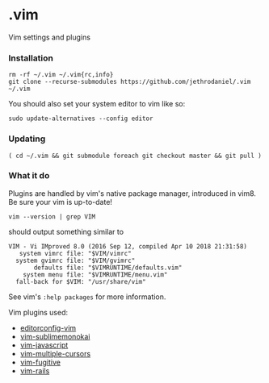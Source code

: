 # .vim

Vim settings and plugins

### Installation

```
rm -rf ~/.vim ~/.vim{rc,info}
git clone --recurse-submodules https://github.com/jethrodaniel/.vim ~/.vim
```

You should also set your system editor to vim like so:

```
sudo update-alternatives --config editor
```

### Updating

```
( cd ~/.vim && git submodule foreach git checkout master && git pull )
```

### What it do

Plugins are handled by vim's native package manager, introduced in vim8. Be sure your vim is up-to-date!

```
vim --version | grep VIM
```

should output something similar to

```
VIM - Vi IMproved 8.0 (2016 Sep 12, compiled Apr 10 2018 21:31:58)
   system vimrc file: "$VIM/vimrc"
  system gvimrc file: "$VIM/gvimrc"
       defaults file: "$VIMRUNTIME/defaults.vim"
    system menu file: "$VIMRUNTIME/menu.vim"
  fall-back for $VIM: "/usr/share/vim"
```

See vim's `:help packages` for more information.

Vim plugins used:
* [editorconfig-vim](https://github.com/editorconfig/editorconfig-vim)
* [vim-sublimemonokai](https://github.com/ErichDonGubler/vim-sublime-monokai)
* [vim-javascript](https://github.com/pangloss/vim-javascript)
* [vim-multiple-cursors](https://github.com/terryma/vim-multiple-cursors)
* [vim-fugitive](https://github.com/tpope/vim-fugitive)
* [vim-rails](https://github.com/tpope/vim-rails)
